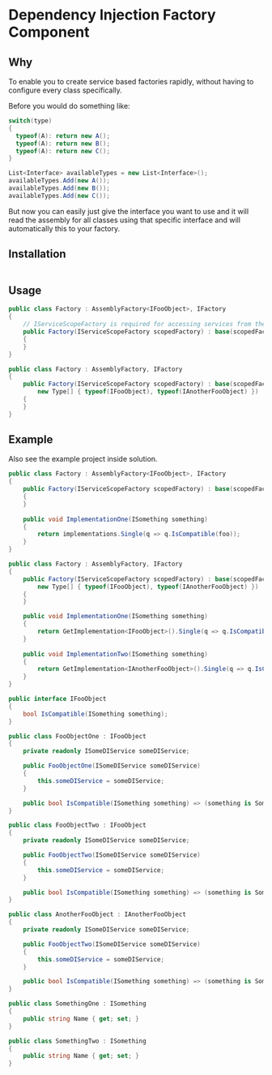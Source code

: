# Dependency Injection Factory Component

## Why
To enable you to create service based factories rapidly, without having to configure every class specifically.

Before you would do something like:
```c#
switch(type)
{
  typeof(A): return new A();
  typeof(A): return new B();
  typeof(A): return new C();
}

List<Interface> availableTypes = new List<Interface>();
availableTypes.Add(new A());
availableTypes.Add(new B());
availableTypes.Add(new C());
```
But now you can easily just give the interface you want to use and it will read the assembly for all classes using that specific interface and will automatically this to your factory.

## Installation
```

```

## Usage
```c#
public class Factory : AssemblyFactory<IFooObject>, IFactory
{
	// IServiceScopeFactory is required for accessing services from the (Startup.cs) AddScoped<>,AddTransient<>
	public Factory(IServiceScopeFactory scopedFactory) : base(scopedFactory)
	{
	}
}

public class Factory : AssemblyFactory, IFactory
{
	public Factory(IServiceScopeFactory scopedFactory) : base(scopedFactory,
		new Type[] { typeof(IFooObject), typeof(IAnotherFooObject) })
	{
	}
}
```

## Example
Also see the example project inside solution.

```c#
public class Factory : AssemblyFactory<IFooObject>, IFactory
{
	public Factory(IServiceScopeFactory scopedFactory) : base(scopedFactory)
	{
	}
    
	public void ImplementationOne(ISomething something)
	{
		return implementations.Single(q => q.IsCompatible(foo));
	}
}

public class Factory : AssemblyFactory, IFactory
{
	public Factory(IServiceScopeFactory scopedFactory) : base(scopedFactory, 
		new Type[] { typeof(IFooObject), typeof(IAnotherFooObject) })
	{
	}

	public void ImplementationOne(ISomething something)
	{
		return GetImplementation<IFooObject>().Single(q => q.IsCompatible(something));
	}
    
	public void ImplementationTwo(ISomething something)
	{
		return GetImplementation<IAnotherFooObject>().Single(q => q.IsCompatible(something));
	}
}

public interface IFooObject
{
	bool IsCompatible(ISomething something);
}

public class FooObjectOne : IFooObject
{
	private readonly ISomeDIService someDIService;

	public FooObjectOne(ISomeDIService someDIService)
	{
		this.someDIService = someDIService;
	}

	public bool IsCompatible(ISomething something) => (something is SomethingOne);
}

public class FooObjectTwo : IFooObject
{
	private readonly ISomeDIService someDIService;

	public FooObjectTwo(ISomeDIService someDIService)
	{
		this.someDIService = someDIService;
	}

	public bool IsCompatible(ISomething something) => (something is SomethingTwo);
}

public class AnotherFooObject : IAnotherFooObject
{
	private readonly ISomeDIService someDIService;

	public FooObjectTwo(ISomeDIService someDIService)
	{
		this.someDIService = someDIService;
	}

	public bool IsCompatible(ISomething something) => (something is SomethingTwo);
}

public class SomethingOne : ISomething
{
	public string Name { get; set; }
}

public class SomethingTwo : ISomething
{
	public string Name { get; set; }
}
```
